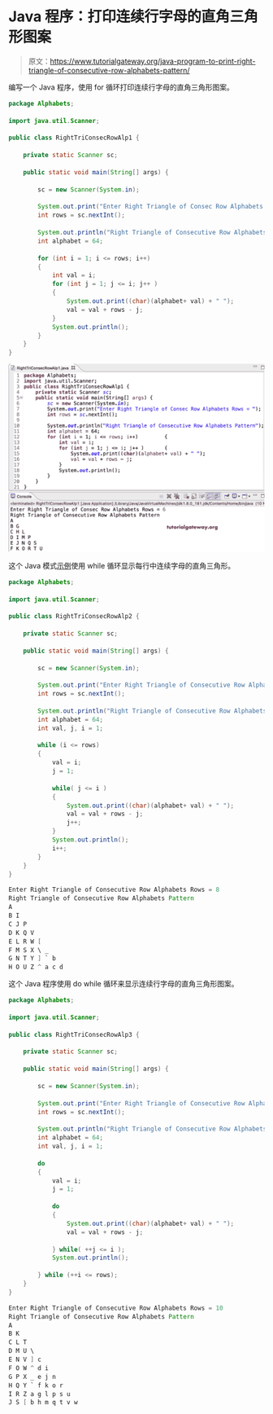 # Java 程序：打印连续行字母的直角三角形图案

> 原文：<https://www.tutorialgateway.org/java-program-to-print-right-triangle-of-consecutive-row-alphabets-pattern/>

编写一个 Java 程序，使用 for 循环打印连续行字母的直角三角形图案。

```java
package Alphabets;

import java.util.Scanner;

public class RightTriConsecRowAlp1 {

	private static Scanner sc;

	public static void main(String[] args) {

		sc = new Scanner(System.in);	

		System.out.print("Enter Right Triangle of Consec Row Alphabets Rows = ");
		int rows = sc.nextInt();

		System.out.println("Right Triangle of Consecutive Row Alphabets Pattern");
		int alphabet = 64;

		for (int i = 1; i <= rows; i++) 
		{
			int val = i;
			for (int j = 1; j <= i; j++ ) 	
			{
				System.out.print((char)(alphabet+ val) + " ");
				val = val + rows - j;
			}
			System.out.println();
		}
	}
}
```

![Java Program to Print Right Triangle of Consecutive Row Alphabets Pattern](img/c3b8d55474c43478a6b4bd0dc99f780a.png)

这个 Java 模式[示例](https://www.tutorialgateway.org/learn-java-programs/)使用 while 循环显示每行中连续字母的直角三角形。

```java
package Alphabets;

import java.util.Scanner;

public class RightTriConsecRowAlp2 {

	private static Scanner sc;

	public static void main(String[] args) {

		sc = new Scanner(System.in);	

		System.out.print("Enter Right Triangle of Consecutive Row Alphabets Rows = ");
		int rows = sc.nextInt();

		System.out.println("Right Triangle of Consecutive Row Alphabets Pattern");
		int alphabet = 64;
		int val, j, i = 1; 

		while (i <= rows) 
		{
			val = i;
			j = 1;

			while( j <= i ) 	
			{
				System.out.print((char)(alphabet+ val) + " ");
				val = val + rows - j;
				j++;
			}
			System.out.println();
			i++;
		}
	}
}
```

```java
Enter Right Triangle of Consecutive Row Alphabets Rows = 8
Right Triangle of Consecutive Row Alphabets Pattern
A 
B I 
C J P 
D K Q V 
E L R W [ 
F M S X \ _ 
G N T Y ] ` b 
H O U Z ^ a c d 
```

这个 Java 程序使用 do while 循环来显示连续行字母的直角三角形图案。

```java
package Alphabets;

import java.util.Scanner;

public class RightTriConsecRowAlp3 {

	private static Scanner sc;

	public static void main(String[] args) {

		sc = new Scanner(System.in);	

		System.out.print("Enter Right Triangle of Consecutive Row Alphabets Rows = ");
		int rows = sc.nextInt();

		System.out.println("Right Triangle of Consecutive Row Alphabets Pattern");
		int alphabet = 64;
		int val, j, i = 1; 

		do
		{
			val = i;
			j = 1;

			do	
			{
				System.out.print((char)(alphabet+ val) + " ");
				val = val + rows - j;

			} while( ++j <= i );
			System.out.println();

		} while (++i <= rows);
	}
}
```

```java
Enter Right Triangle of Consecutive Row Alphabets Rows = 10
Right Triangle of Consecutive Row Alphabets Pattern
A 
B K 
C L T 
D M U \ 
E N V ] c 
F O W ^ d i 
G P X _ e j n 
H Q Y ` f k o r 
I R Z a g l p s u 
J S [ b h m q t v w 
```